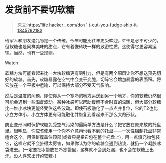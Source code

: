 # 发货前不要切软糖

> 原文:[https://life hacker . com/don ' t-cut-you-fudge-ship-it-1845792180](https://lifehacker.com/dont-cut-your-fudge-before-you-ship-it-1845792180)

给家人和朋友送礼物是一个传统，今年可能比往年更受欢迎。饼干是必不可少的，但软糖也是同样美味的甜点，它有着像砖块一样的致密性质，这使得它更容易运输。当然，也有一些规则。

Watch

软糖方块可能看起来比一大块软糖更有吸引力，但是有两个原因让你不想送预先切好的软糖。首先，软糖暴露在空气中会变干变脆，切碎它会增加暴露的表面积。将它放在一个平板中运输，可以保持大部分不受天气影响。

然后是温度的问题。即使你从一个寒冷的地方运送到另一个地方，你的软糖仍然很可能会遇到一些温度波动。某种冰袋可以帮助缓解不合时宜的温暖，但大部分软糖比一堆小冰块更能经受住这些波动。即使石板融化了一点点并复位，它的T2也比小立方体小，小立方体更有可能融化并恢复到看起来不那么大的形状。

防止变形同时保护软糖免受空气污染的最简单方法是什么？把它放在原来放的托盘里。很明显，你应该使用一个你不介意再也看不到的托盘——一次性铝制托盘非常适合这个。用保鲜膜盖住顶部(或者只是把它包在整个托盘上)，用一点填充物包装它，这样它就不会挤得太厉害，如果你认为你的软糖会遇到热浪，就扔一个凝胶冰袋进去。(一定要把冰袋放在冷冻袋里，这样就不会到处漏，也不会在软糖上出汗。没人喜欢出汗的软糖。)
